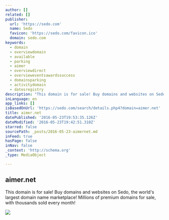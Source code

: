 ```yaml
---
author: []
related: []
publisher:
  url: 'https://sedo.com'
  name: Sedo
  favicon: 'https://sedo.com/favicon.ico'
  domain: sedo.com
keywords:
  - domain
  - overviewdomain
  - available
  - parking
  - aimer
  - overviewdirect
  - overvieweventsawardssuccess
  - domainsparking
  - activitydomain
  - datesregistry
description: "This domain is for sale! Buy domains and websites on Sedo, the world's largest domain name marketplace! Millions of premium domains for sale, with thousands sold every month!"
inLanguage: en
app_links: []
isBasedOnUrl: 'https://sedo.com/search/details.php4?domain=aimer.net'
title: aimer.net
datePublished: '2016-05-23T19:53:35.126Z'
dateModified: '2016-05-23T19:42:51.310Z'
starred: false
sourcePath: _posts/2016-05-23-aimernet.md
inFeed: true
hasPage: false
inNav: false
_context: 'http://schema.org'
_type: MediaObject

---
```

<article style=""><h1>aimer.net</h1><p>This domain is for sale! Buy domains and websites on Sedo, the world's largest domain name marketplace! Millions of premium domains for sale, with thousands sold every month!</p><img src="https://sedo.com/fileadmin/images/01_header/staff/BuyDomains_BrowseCategories_V2.jpg" /></article>